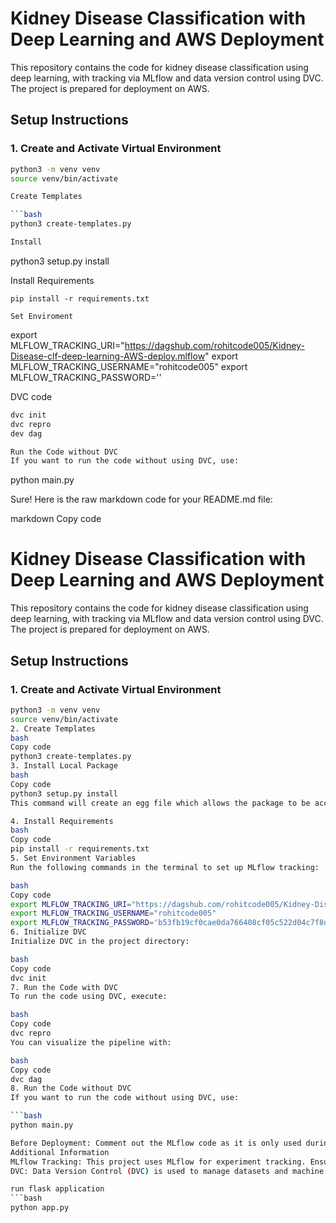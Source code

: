 # Kidney Disease Classification with Deep Learning and AWS Deployment

This repository contains the code for kidney disease classification using deep learning, with tracking via MLflow and data version control using DVC. The project is prepared for deployment on AWS.

## Setup Instructions

### 1. Create and Activate Virtual Environment

```bash
python3 -m venv venv
source venv/bin/activate

Create Templates

```bash
python3 create-templates.py

Install
```
python3 setup.py install

Install Requirements

```
pip install -r requirements.txt

Set Enviroment
```
export MLFLOW_TRACKING_URI="https://dagshub.com/rohitcode005/Kidney-Disease-clf-deep-learning-AWS-deploy.mlflow"
export MLFLOW_TRACKING_USERNAME="rohitcode005"
export MLFLOW_TRACKING_PASSWORD=''

DVC code
```bash
dvc init
dvc repro
dev dag

Run the Code without DVC
If you want to run the code without using DVC, use:
```
python main.py


Sure! Here is the raw markdown code for your README.md file:

markdown
Copy code
# Kidney Disease Classification with Deep Learning and AWS Deployment

This repository contains the code for kidney disease classification using deep learning, with tracking via MLflow and data version control using DVC. The project is prepared for deployment on AWS.

## Setup Instructions

### 1. Create and Activate Virtual Environment

```bash
python3 -m venv venv
source venv/bin/activate
2. Create Templates
bash
Copy code
python3 create-templates.py
3. Install Local Package
bash
Copy code
python3 setup.py install
This command will create an egg file which allows the package to be accessed from anywhere locally.

4. Install Requirements
bash
Copy code
pip install -r requirements.txt
5. Set Environment Variables
Run the following commands in the terminal to set up MLflow tracking:

bash
Copy code
export MLFLOW_TRACKING_URI="https://dagshub.com/rohitcode005/Kidney-Disease-clf-deep-learning-AWS-deploy.mlflow"
export MLFLOW_TRACKING_USERNAME="rohitcode005"
export MLFLOW_TRACKING_PASSWORD='b53fb19cf0cae0da766408cf05c522d04c7f8d66'
6. Initialize DVC
Initialize DVC in the project directory:

bash
Copy code
dvc init
7. Run the Code with DVC
To run the code using DVC, execute:

bash
Copy code
dvc repro
You can visualize the pipeline with:

bash
Copy code
dvc dag
8. Run the Code without DVC
If you want to run the code without using DVC, use:

```bash
python main.py

Before Deployment: Comment out the MLflow code as it is only used during development and not in production.
Additional Information
MLflow Tracking: This project uses MLflow for experiment tracking. Ensure the environment variables for MLflow are correctly set before running the experiments.
DVC: Data Version Control (DVC) is used to manage datasets and machine learning models. Make sure to have DVC installed and initialized in the project directory.

run flask application
```bash
python app.py